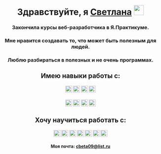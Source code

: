 <h1 align="center">Здравствуйте, я <a href="https://github.com/Svetlana-2022/Svetlana-2022" target="_blank">Светлана</a> 
<img src="https://github.com/blackcater/blackcater/raw/main/images/Hi.gif" height="32"/></h1>
<h3 align="center">Закончила курсы веб-разработчика в Я.Практикуме.</h3>
<h3 align="center">Мне нравится создавать то, что может быть полезным для людей.</h3>
<h3 align="center">Люблю разбираться в полезных и не очень программах.</h3>
<h2 align="center">Имею навыки работы с:</h2>
<h4 align="center">
  <img src="https://img.shields.io/badge/html5-%23E34F26.svg?style=for-the-badge&logo=html5&logoColor=white" height="22"/>
  <img src="https://img.shields.io/badge/css3-%231572B6.svg?style=for-the-badge&logo=css3&logoColor=white" height="22"/>
  <img src="https://img.shields.io/badge/javascript-%23323330.svg?style=for-the-badge&logo=javascript&logoColor=%23F7DF1E" height="22"/>
  <img src="https://img.shields.io/badge/react-%2320232a.svg?style=for-the-badge&logo=react&logoColor=%2361DAFB" height="22"/>
</h4>
<h4 align="center">
  <img src="https://img.shields.io/badge/Visual%20Studio%20Code-0078d7.svg?style=for-the-badge&logo=visual-studio-code&logoColor=white" height="22"/>
  <img src="https://img.shields.io/badge/figma-%23F24E1E.svg?style=for-the-badge&logo=figma&logoColor=white" height="22"/>
  <img src="https://img.shields.io/badge/git-%23F05033.svg?style=for-the-badge&logo=git&logoColor=white" height="22"/>
  <img src="https://img.shields.io/badge/github-%23121011.svg?style=for-the-badge&logo=github&logoColor=white" height="22"/>
</h4>
<h2 align="center">Хочу научиться работать с:</h2>
<h4 align="center">
  <img src="https://img.shields.io/badge/typescript-%23007ACC.svg?style=for-the-badge&logo=typescript&logoColor=white" height="22"/>
  <img src="https://img.shields.io/badge/redux-%23593d88.svg?style=for-the-badge&logo=redux&logoColor=white" height="22"/>
  <img src="https://img.shields.io/badge/php-%23777BB4.svg?style=for-the-badge&logo=php&logoColor=white" height="22"/>
  <img src="https://img.shields.io/badge/python-3670A0?style=for-the-badge&logo=python&logoColor=ffdd54" height="22"/>
  <img src="https://img.shields.io/badge/ruby-%23CC342D.svg?style=for-the-badge&logo=ruby&logoColor=white" height="22"/>
  <img src="https://img.shields.io/badge/GoLand-0f0f0f?&style=for-the-badge&logo=goland&logoColor=white" height="22"/>
  <img src="https://img.shields.io/badge/jquery-%230769AD.svg?style=for-the-badge&logo=jquery&logoColor=white" height="22"/>
</h4>
<h4 align="center">Моя почта: <a href="https://mail.ru/" target="_blank">cbeta09@list.ru</a></h4>
